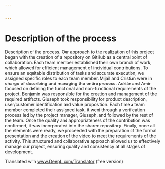 ```yaml
---


---
```


<h1 id="descripción-del-proceso">Description of the process</h1>
<p>Description of the process.
Our approach to the realization of this project began with the creation of a repository on GitHub as a central point of collaboration. Each team member established their own branch of work, which allowed for efficient management of individual contributions. To ensure an equitable distribution of tasks and accurate execution, we assigned specific roles to each team member. Mijail and Cristian were in charge of describing and managing the entire process. Adrián and Amir focused on defining the functional and non-functional requirements of the project. Benjamin was responsible for the creation and management of the required artifacts. Giuseph took responsibility for product description, user/customer identification and value proposition. Each time a team member completed their assigned task, it went through a verification process led by the project manager, Giuseph, and followed by the rest of the team. Once the quality and appropriateness of the contribution was confirmed, it was incorporated into the shared repository. Finally, once all the elements were ready, we proceeded with the preparation of the formal presentation and the creation of the video to meet the requirements of the activity. This structured and collaborative approach allowed us to effectively manage our project, ensuring quality and consistency at all stages of development.

Translated with www.DeepL.com/Translator (free version)</p>

